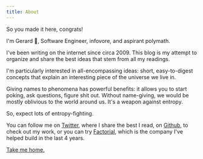 ```yaml
---
title: About
---
```


So you made it here, congrats!

I'm Gerard 👋, Software Engineer, infovore, and aspirant polymath.

I've been writing on the internet since circa 2009. This blog is my attempt to
organize and share the best ideas that stem from all my readings.

I'm particularly interested in all-encompassing ideas: short, easy-to-digest
concepts that explain an interesting piece of the universe we live in.

Giving names to phenomena has powerful benefits: it allows you to start
poking, ask questions, figure shit out. Without name-giving, we would be mostly
oblivious to the world around us. It's a weapon against entropy.

So, expect lots of entropy-fighting.

You can follow me on [Twitter](https://twitter.com/geclos), where I
share the best I read, on [Github](https://github.com/geclos), to check out my
work, or you can try [Factorial](https://factorialhr.com), which is the company
I've helped build in the last 4 years.

[Take me home.](/)
